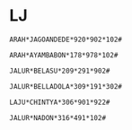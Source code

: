 # LJ

```
ARAH*JAGOANDEDE*920*902*102#
```

```
ARAH*AYAMBABON*178*978*102#
```

```
JALUR*BELASU*209*291*902#
```

```
JALUR*BELLADOLA*309*191*302#
```

```
LAJU*CHINTYA*306*901*922#
```


```
JALUR*NADON*316*491*102#
```
